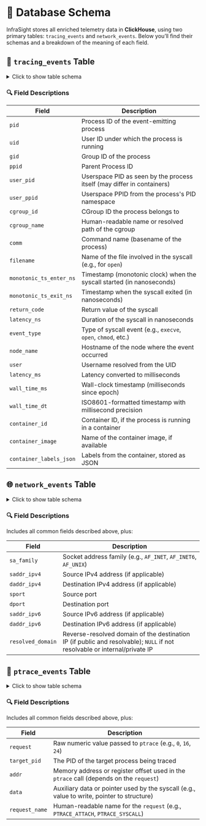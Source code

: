 # 🧬 Database Schema

InfraSight stores all enriched telemetry data in **ClickHouse**, using two primary tables: `tracing_events` and `network_events`. Below you’ll find their schemas and a breakdown of the meaning of each field.

## 📁 `tracing_events` Table

<details>
<summary>Click to show table schema</summary>

```sql
CREATE TABLE IF NOT EXISTS audit.tracing_events (
  pid UInt32,
  uid UInt32,
  gid UInt32,
  ppid UInt32,
  user_pid UInt32,
  user_ppid UInt32,
  cgroup_id UInt64,
  cgroup_name String,
  comm String,
  filename String,
  monotonic_ts_enter_ns UInt64,
  monotonic_ts_exit_ns UInt64,
  return_code Int64,
  latency_ns UInt64,
  event_type String,
  node_name String,
  user String,
  latency_ms Float64, 
  wall_time_ms Int64,
  wall_time_dt DateTime64(3),
  container_id String,
  container_image String,
  container_labels_json JSON
)
ENGINE = MergeTree()
ORDER BY wall_time_ms;
```
</details>

### 🔍 Field Descriptions

| Field                  | Description                                                                 |
|------------------------|-----------------------------------------------------------------------------|
| `pid`                 | Process ID of the event-emitting process                                    |
| `uid`                 | User ID under which the process is running                                  |
| `gid`                 | Group ID of the process                                                     |
| `ppid`                | Parent Process ID                                                           |
| `user_pid`            | Userspace PID as seen by the process itself (may differ in containers)      |
| `user_ppid`           | Userspace PPID from the process's PID namespace                             |
| `cgroup_id`           | CGroup ID the process belongs to                                            |
| `cgroup_name`         | Human-readable name or resolved path of the cgroup                          |
| `comm`                | Command name (basename of the process)                                      |
| `filename`            | Name of the file involved in the syscall (e.g., for `open`)                 |
| `monotonic_ts_enter_ns` | Timestamp (monotonic clock) when the syscall started (in nanoseconds)     |
| `monotonic_ts_exit_ns`  | Timestamp when the syscall exited (in nanoseconds)                         |
| `return_code`         | Return value of the syscall             |
| `latency_ns`          | Duration of the syscall in nanoseconds                                      |
| `event_type`          | Type of syscall event (e.g., `execve`, `open`, `chmod`, etc.)               |
| `node_name`           | Hostname of the node where the event occurred                               |
| `user`                | Username resolved from the UID                                              |
| `latency_ms`          | Latency converted to milliseconds                                           |
| `wall_time_ms`        | Wall-clock timestamp (milliseconds since epoch)                             |
| `wall_time_dt`        | ISO8601-formatted timestamp with millisecond precision                      |
| `container_id`        | Container ID, if the process is running in a container                      |
| `container_image`     | Name of the container image, if available                                   |
| `container_labels_json` | Labels from the container, stored as JSON                                  |


## 🌐 `network_events` Table

<details>
<summary>Click to show table schema</summary>

```sql
CREATE TABLE IF NOT EXISTS audit.network_events (
  pid UInt32,
  uid UInt32,
  gid UInt32,
  ppid UInt32,
  user_pid UInt32,
  user_ppid UInt32,
  cgroup_id UInt64,
  cgroup_name String,
  comm String,

  sa_family String,
  saddr_ipv4 String,
  daddr_ipv4 String,
  sport String,
  dport String,
  saddr_ipv6 String,
  daddr_ipv6 String,
  resolved_domain Nullable(String),
  monotonic_ts_enter_ns UInt64,
  monotonic_ts_exit_ns UInt64,
  return_code Int64,
  latency_ns UInt64,

  event_type String,
  node_name String,
  user String,

  latency_ms Float64,
  wall_time_ms Int64,
  wall_time_dt DateTime64(3),

  container_id String,
  container_image String,
  container_labels_json JSON
)
ENGINE = MergeTree()
ORDER BY wall_time_ms;
```
</details>

### 🔍 Field Descriptions

Includes all common fields described above, plus:

| Field           | Description                                                                 |
|-----------------|-----------------------------------------------------------------------------|
| `sa_family`     | Socket address family (e.g., `AF_INET`, `AF_INET6`, `AF_UNIX`)              |
| `saddr_ipv4`    | Source IPv4 address (if applicable)                                         |
| `daddr_ipv4`    | Destination IPv4 address (if applicable)                                    |
| `sport`         | Source port                                                                 |
| `dport`         | Destination port                                                            |
| `saddr_ipv6`    | Source IPv6 address (if applicable)                                         |
| `daddr_ipv6`    | Destination IPv6 address (if applicable)                                    |
| `resolved_domain` | Reverse-resolved domain of the destination IP (if public and resolvable); `NULL` if not resolvable or internal/private IP |

## 🧩 `ptrace_events` Table

<details>
<summary>Click to show table schema</summary>

```sql
CREATE TABLE IF NOT EXISTS audit.ptrace_events (
  pid UInt32,
  uid UInt32,
  gid UInt32,
  ppid UInt32,
  user_pid UInt32,
  user_ppid UInt32,
  cgroup_id UInt64,
  cgroup_name String,
  comm String,

  request Int64,
  target_pid Int64,
  addr UInt64,
  data UInt64,
  request_name String,
  monotonic_ts_enter_ns UInt64,
  monotonic_ts_exit_ns UInt64,
  return_code Int64,
  latency_ns UInt64,

  event_type String,
  node_name String,
  user String,

  latency_ms Float64,
  wall_time_ms Int64,
  wall_time_dt DateTime64(3),

  container_id String,
  container_image String,
  container_labels_json JSON
)
ENGINE = MergeTree()
ORDER BY wall_time_ms;
```

</details>

### 🔍 Field Descriptions

Includes all common fields described above, plus:

| Field          | Description                                                                                |
| -------------- | ------------------------------------------------------------------------------------------ |
| `request`      | Raw numeric value passed to `ptrace` (e.g., `0`, `16`, `24`)                               |
| `target_pid`   | The PID of the target process being traced                                                 |
| `addr`         | Memory address or register offset used in the `ptrace` call (depends on the `request`)     |
| `data`         | Auxiliary data or pointer used by the syscall (e.g., value to write, pointer to structure) |
| `request_name` | Human-readable name for the `request` (e.g., `PTRACE_ATTACH`, `PTRACE_SYSCALL`)            |
